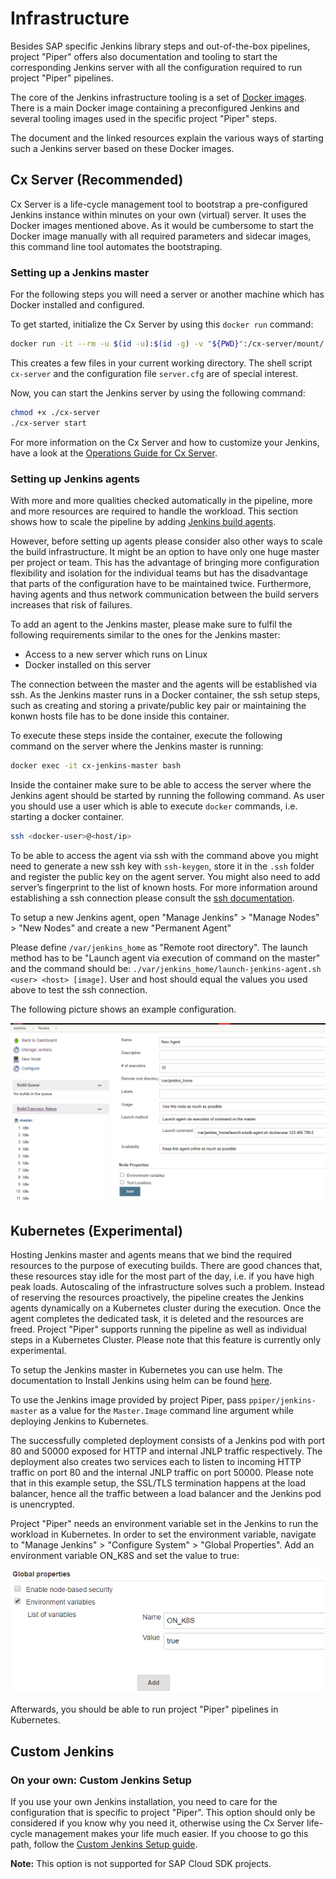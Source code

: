 # Infrastructure

Besides SAP specific Jenkins library steps and out-of-the-box pipelines, project "Piper" offers also documentation and tooling to start the corresponding Jenkins server with all the configuration required to run project "Piper" pipelines.

The core of the Jenkins infrastructure tooling is a set of [Docker images][docker-images].
There is a main Docker image containing a preconfigured Jenkins and several tooling images used in the specific project "Piper" steps.

The document and the linked resources explain the various ways of starting such a Jenkins server based on these Docker images.

## Cx Server (Recommended)

Cx Server is a life-cycle management tool to bootstrap a pre-configured Jenkins instance within minutes on your own (virtual) server.
It uses the Docker images mentioned above.
As it would be cumbersome to start the Docker image manually with all required parameters and sidecar images, this command line tool automates the bootstraping.

### Setting up a Jenkins master

For the following steps you will need a server or another machine which has Docker installed and configured.

To get started, initialize the Cx Server by using this `docker run` command:

```sh
docker run -it --rm -u $(id -u):$(id -g) -v "${PWD}":/cx-server/mount/ ppiper/cx-server-companion:latest init-cx-server
```

This creates a few files in your current working directory.
The shell script `cx-server` and the configuration file `server.cfg` are of special interest.

Now, you can start the Jenkins server by using the following command:

```sh
chmod +x ./cx-server
./cx-server start
```

For more information on the Cx Server and how to customize your Jenkins, have a look at the [Operations Guide for Cx Server][devops-docker-images-cxs-guide].

### Setting up Jenkins agents

With more and more qualities checked automatically in the pipeline, more and more resources are required to handle the workload.
This section shows how to scale the pipeline by adding [Jenkins build agents][build-agents].

However, before setting up agents please consider also other ways to scale the build infrastructure.
It might be an option to have only one huge master per project or team.
This has the advantage of bringing more configuration flexibility and isolation for the individual teams but has the disadvantage that parts of the configuration have to be maintained twice.
Furthermore, having agents and thus network communication between the build servers increases that risk of failures.

To add an agent to the Jenkins master, please make sure to fulfil the following requirements similar to the ones for the Jenkins master:

- Access to a new server which runs on Linux
- Docker installed on this server

The connection between the master and the agents will be established via ssh.
As the Jenkins master runs in a Docker container, the ssh setup steps, such as creating and storing a private/public key pair or maintaining the konwn hosts file has to be done inside this container.

To execute these steps inside the container, execute the following command on the server where the Jenkins master is running:

```bash
docker exec -it cx-jenkins-master bash
```

Inside the container make sure to be able to access the server where the Jenkins agent should be started by running the following command. As user you should use a user which is able to execute `docker` commands, i.e. starting a docker container.

```bash
ssh <docker-user>@<host/ip>
```

To be able to access the agent via ssh with the command above you might need to generate a new ssh key with `ssh-keygen`, store it in the `.ssh` folder and register the public key on the agent server.
You might also need to add server’s fingerprint to the list of known hosts.
For more information around establishing a ssh connection please consult the [ssh documentation][ssh-documentation].

To setup a new Jenkins agent, open "Manage Jenkins" > "Manage Nodes" > "New Nodes" and create a new "Permanent Agent"

Please define `/var/jenkins_home` as "Remote root directory".
The launch method has to be "Launch agent via execution of command on the master" and the command should be:
`./var/jenkins_home/launch-jenkins-agent.sh <user> <host> [image]`.
User and host should equal the values you used above to test the ssh connection.

The following picture shows an example configuration.

![Agent Setup](../images/agent.png "Agent Setup")

## Kubernetes (Experimental)

Hosting Jenkins master and agents means that we bind the required resources to the purpose of executing builds.
There are good chances that, these resources stay idle for the most part of the day, i.e. if you have high peak loads.
Autoscaling of the infrastructure solves such a problem.
Instead of reserving the resources proactively, the pipeline creates the Jenkins agents dynamically on a Kubernetes cluster during the execution.
Once the agent completes the dedicated task, it is deleted and the resources are freed.
Project "Piper" supports running the pipeline as well as individual steps in a Kubernetes Cluster.
Please note that this feature is currently only experimental.

To setup the Jenkins master in Kubernetes you can use helm.
The documentation to Install Jenkins using helm can be found [here][jenkins-helm].

To use the Jenkins image provided by project Piper, pass `ppiper/jenkins-master` as a value for the `Master.Image` command line argument while deploying Jenkins to Kubernetes.

The successfully completed deployment consists of a Jenkins pod with port 80 and 50000 exposed for HTTP and internal JNLP traffic respectively.
The deployment also creates two services each to listen to incoming HTTP traffic on port 80 and the internal JNLP traffic on port 50000.
Please note that in this example setup, the SSL/TLS termination happens at the load balancer, hence all the traffic between a load balancer and the Jenkins pod is unencrypted.

Project "Piper" needs an environment variable set in the Jenkins to run the workload in Kubernetes.
In order to set the environment variable, navigate to "Manage Jenkins" > "Configure System" > "Global Properties".
Add an environment variable ON_K8S and set the value to true:

![Environment Variable ON_K8S](../images/env.png "Environment Variable ON_K8S")

Afterwards, you should be able to run project "Piper" pipelines in Kubernetes.

## Custom Jenkins

### On your own: Custom Jenkins Setup

If you use your own Jenkins installation, you need to care for the configuration that is specific to project "Piper".
This option should only be considered if you know why you need it, otherwise using the Cx Server life-cycle management makes your life much easier.
If you choose to go this path, follow the [Custom Jenkins Setup guide][resources-custom-jenkins].

**Note:** This option is not supported for SAP Cloud SDK projects.

[devops-docker-images-cxs-guide]:    https://github.com/SAP/devops-docker-cx-server/blob/master/docs/operations/cx-server-operations-guide.md
[docker-images]:                     https://hub.docker.com/u/ppiper
[resources-custom-jenkins]:          customjenkins.md
[build-agents]:                      https://wiki.jenkins.io/display/jenkins/distributed+builds
[ssh-documentation]:                 https://www.openssh.com/manual.html
[jenkins-helm]:                      https://github.com/helm/charts/tree/master/stable/jenkins
